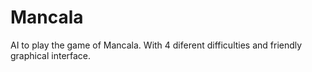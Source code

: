 # Mancala
AI to play the game of Mancala. With 4 diferent difficulties and friendly graphical interface.

